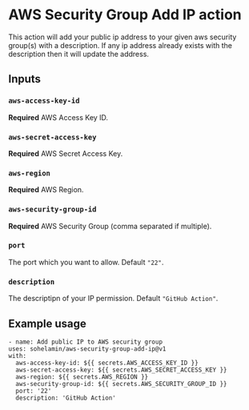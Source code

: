 # AWS Security Group Add IP action

This action will add your public ip address to your given aws security group(s) with a description.
If any ip address already exists with the description then it will update the address.

## Inputs

### `aws-access-key-id`

**Required** AWS Access Key ID.

### `aws-secret-access-key`

**Required** AWS Secret Access Key.

### `aws-region`

**Required** AWS Region.

### `aws-security-group-id`

**Required** AWS Security Group (comma separated if multiple).

### `port`

The port which you want to allow. Default `"22"`.

### `description`

The descriptipn of your IP permission. Default `"GitHub Action"`.

## Example usage
```
- name: Add public IP to AWS security group
uses: sohelamin/aws-security-group-add-ip@v1
with:
  aws-access-key-id: ${{ secrets.AWS_ACCESS_KEY_ID }}
  aws-secret-access-key: ${{ secrets.AWS_SECRET_ACCESS_KEY }}
  aws-region: ${{ secrets.AWS_REGION }}
  aws-security-group-id: ${{ secrets.AWS_SECURITY_GROUP_ID }}
  port: '22'
  description: 'GitHub Action'
```
